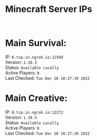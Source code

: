 
# Minecraft Server IPs

</br><h1>Main Survival:</h1>IP: `0.tcp.in.ngrok.io:12568` </br> Version: `1.19.3` </br> Status: `Available Locally` </br> Active Players: `0` </br> Last Checked: `Tue Dec 20 18:27:39 2022`
</br><h1>Main Creative:</h1>IP: `0.tcp.in.ngrok.io:12272` </br> Version: `1.19.3` </br> Status: `Available Locally` </br> Active Players: `0` </br> Last Checked: `Tue Dec 20 18:27:39 2022`
